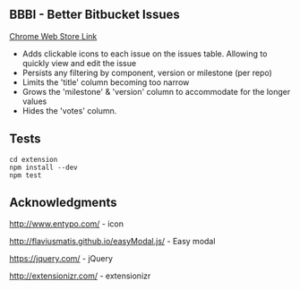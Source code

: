 ## BBBI - Better Bitbucket Issues

[Chrome Web Store Link](https://chrome.google.com/webstore/detail/hiafofmjbiglipbdmefenmgcimbfbpbc/publish-accepted)

- Adds clickable icons to each issue on the issues table. Allowing to quickly view and edit the issue
- Persists any filtering by component, version or milestone (per repo)
- Limits the 'title' column becoming too narrow
- Grows the 'milestone' & 'version' column to accommodate for the longer values
- Hides the 'votes' column.

## Tests

    cd extension
    npm install --dev
    npm test

## Acknowledgments

http://www.entypo.com/ - icon

http://flaviusmatis.github.io/easyModal.js/ - Easy modal

https://jquery.com/ - jQuery

http://extensionizr.com/ - extensionizr
